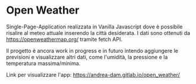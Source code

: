 # Open Weather

Single-Page-Application realizzata in Vanilla Javascript dove è possibile risalire al meteo attuale inserendo la città desiderata. I dati sono ottenuti da https://openweathermap.org/ tramite fetch API. 

Il progetto è ancora work in progress e in futuro intendo aggiungere le previsioni e visualizzare altri dati, come l'umidità, la pressione e la temperatura massima/minima.

Link per visualizzare l'app: https://andrea-dam.gitlab.io/open_weather/
